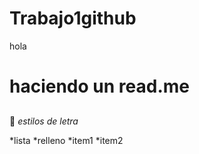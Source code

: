 # Trabajo1github
hola 
# haciendo un read.me <h2>
🥇
*estilos de letra*
  
*lista
*relleno
  *item1
  *item2
  
